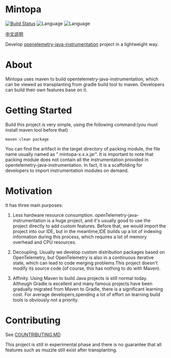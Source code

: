 # Mintopa

[![Build Status](https://travis-ci.com/zmapleshine/Mintopa.svg?branch=main)](https://travis-ci.com/zmapleshine/Mintopa)
![Language](https://img.shields.io/badge/language-Java-orange.svg)
![Language](https://img.shields.io/hexpm/l/plug)

[中文说明](README_ZH.md)

Develop  [openelemetry-java-instrumentation](https://github.com/open-telemetry/opentelemetry-java-instrumentation)
project in a lightweight way.

# About

Mintopa uses maven to build opentelemetry-java-instrumentation, which can be viewed as transplanting from gradle
build tool to maven. Developers can build their own features base on it.

# Getting Started

Build this project is very simple, using the following command:(you must install maven tool before that)

```shell
maven clean package
```

You can find the artifact in the target directory of packing module, the file name usually named as "
mintopa-x.x.x.jar". It is important to note that packing module does not contain all the instrumentation provided
in opentelemetry-java-instrumentation. In fact, it is a scaffolding for developers to import instrumentation modules on
demand.

# Motivation

It has three main purposes:

1. Less hardware resource consumption. openTelemetry-java-instrumentation is a huge project, and it's usually good to
   use the project directly to add custom features. Before that, we would import the project into our IDE, but in the
   meantime,IDE builds up a lot of indexing information during this process, which requires a lot of memory overhead and
   CPU resources.

2. Decoupling. Usually we develop custom distribution packages based on OpenTelemetry, but OpenTelemetry is also in a
   continuous iterative state, which can lead to code merging problems.This project doesn't modify its source code (of
   course, this has nothing to do with Maven).

3. Affinity. Using Maven to build Java projects is still normal today. Although Gradle is excellent and many famous
   projects have been gradually migrated from Maven to Gradle, there is a significant learning cost. For average
   developers,spending a lot of effort on learning build tools is obviously not a priority.

# Contributing

See [COUNTRIBUTING.MD](CONTRIBUTING.md)

This project is still in experimental phase and there is no guarantee that all features such as muzzle still exist after
transplanting.

